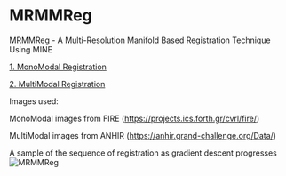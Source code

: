 # MRMMReg
MRMMReg - A Multi-Resolution Manifold Based Registration Technique Using MINE

[1. MonoModal Registration](../blob/master/01_MonoModal_Registration.ipynb)

[2. MultiModal Registration](../blob/master/02_MultiModal_Registration.ipynb)

Images used:

MonoModal images from FIRE (https://projects.ics.forth.gr/cvrl/fire/)

MultiModal images from ANHIR (https://anhir.grand-challenge.org/Data/)

A sample of the sequence of registration as gradient descent progresses
![MRMMReg](https://github.com/abnan/MultiResManifoldMINE/blob/master/images/transformation_sequence_smaller.gif "MRMMReg")
